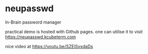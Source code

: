# neupasswd
In-Brain password manager

practical demo is hosted with Github pages. one can utilise it to visit https://neupasswd.kcubeterm.com

nice video at https://youtu.be/SZElSvxdaDs
